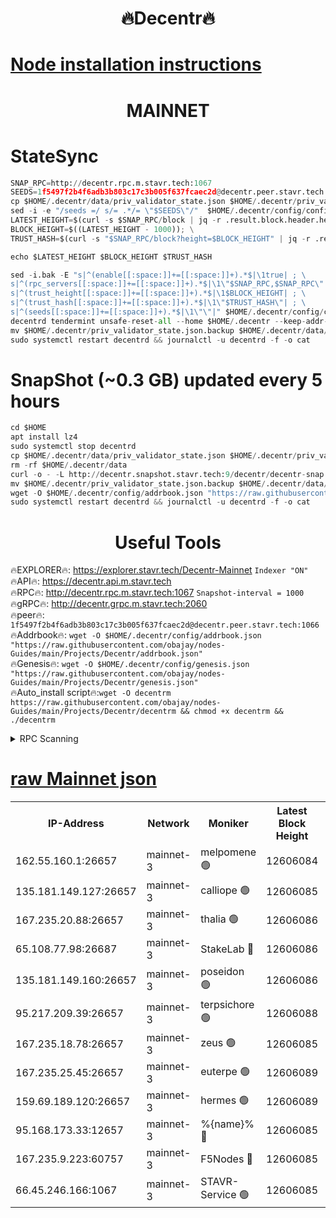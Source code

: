 <h1 align="center"> 🔥Decentr🔥</h1>

[Node installation instructions](https://github.com/obajay/nodes-Guides/tree/main/Projects/Decentr)
=
<h1 align="center"> MAINNET</h1>

# StateSync
```python
SNAP_RPC=http://decentr.rpc.m.stavr.tech:1067
SEEDS=1f5497f2b4f6adb3b803c17c3b005f637fcaec2d@decentr.peer.stavr.tech:1066
cp $HOME/.decentr/data/priv_validator_state.json $HOME/.decentr/priv_validator_state.json.backup
sed -i -e "/seeds =/ s/= .*/= \"$SEEDS\"/"  $HOME/.decentr/config/config.toml
LATEST_HEIGHT=$(curl -s $SNAP_RPC/block | jq -r .result.block.header.height); \
BLOCK_HEIGHT=$((LATEST_HEIGHT - 1000)); \
TRUST_HASH=$(curl -s "$SNAP_RPC/block?height=$BLOCK_HEIGHT" | jq -r .result.block_id.hash)

echo $LATEST_HEIGHT $BLOCK_HEIGHT $TRUST_HASH

sed -i.bak -E "s|^(enable[[:space:]]+=[[:space:]]+).*$|\1true| ; \
s|^(rpc_servers[[:space:]]+=[[:space:]]+).*$|\1\"$SNAP_RPC,$SNAP_RPC\"| ; \
s|^(trust_height[[:space:]]+=[[:space:]]+).*$|\1$BLOCK_HEIGHT| ; \
s|^(trust_hash[[:space:]]+=[[:space:]]+).*$|\1\"$TRUST_HASH\"| ; \
s|^(seeds[[:space:]]+=[[:space:]]+).*$|\1\"\"|" $HOME/.decentr/config/config.toml
decentrd tendermint unsafe-reset-all --home $HOME/.decentr --keep-addr-book
mv $HOME/.decentr/priv_validator_state.json.backup $HOME/.decentr/data/priv_validator_state.json
sudo systemctl restart decentrd && journalctl -u decentrd -f -o cat
```
# SnapShot (~0.3 GB) updated every 5 hours
```python
cd $HOME
apt install lz4
sudo systemctl stop decentrd
cp $HOME/.decentr/data/priv_validator_state.json $HOME/.decentr/priv_validator_state.json.backup
rm -rf $HOME/.decentr/data
curl -o - -L http://decentr.snapshot.stavr.tech:9/decentr/decentr-snap.tar.lz4 | lz4 -c -d - | tar -x -C $HOME/.decentr --strip-components 2
mv $HOME/.decentr/priv_validator_state.json.backup $HOME/.decentr/data/priv_validator_state.json
wget -O $HOME/.decentr/config/addrbook.json "https://raw.githubusercontent.com/obajay/nodes-Guides/main/Projects/Decentr/addrbook.json"
sudo systemctl restart decentrd && journalctl -u decentrd -f -o cat
```

 <h1 align="center"> Useful Tools</h1>

🔥EXPLORER🔥:     https://explorer.stavr.tech/Decentr-Mainnet        `Indexer "ON"` \
🔥API🔥:          https://decentr.api.m.stavr.tech \
🔥RPC🔥:          http://decentr.rpc.m.stavr.tech:1067              `Snapshot-interval = 1000` \
🔥gRPC🔥:         http://decentr.grpc.m.stavr.tech:2060 \
🔥peer🔥:         `1f5497f2b4f6adb3b803c17c3b005f637fcaec2d@decentr.peer.stavr.tech:1066` \
🔥Addrbook🔥:  `wget -O $HOME/.decentr/config/addrbook.json "https://raw.githubusercontent.com/obajay/nodes-Guides/main/Projects/Decentr/addrbook.json"` \
🔥Genesis🔥:  `wget -O $HOME/.decentr/config/genesis.json "https://raw.githubusercontent.com/obajay/nodes-Guides/main/Projects/Decentr/genesis.json"` \
🔥Auto_install script🔥:`wget -O decentrm https://raw.githubusercontent.com/obajay/nodes-Guides/main/Projects/Decentr/decentrm && chmod +x decentrm && ./decentrm`

<details>
<summary>RPC Scanning</summary>

<h2 align="center"> We scan nodes in real time every 4 hours. And we provide the final result of RPC endpoints.
We cannot influence the operation of these nodes in any way. </h2>


```python
If Voting Power is higher than 0 --> then the Node is a validator of the network and may be subject to attack and be a potential threat to the chain.
```
```python
We marked such validators with a red symbol
```

</details>

[raw Mainnet json](https://rpc-check.decentrm.stavr.tech/decentrm/rpc-decentrm-result.json)
=



<table><tr><th>IP-Address</th><th>Network</th><th>Moniker</th><th>Latest Block Height</th><th>Earliest Block Height</th><th>Catching Up</th><th>Tx Index</th><th>Voting Power</th><th>Scan Time</th></tr><tr><td>162.55.160.1:26657</td><td>mainnet-3</td><td>melpomene 🟢</td><td>12606084</td><td>1688950</td><td>False</td><td>on</td><td>0</td><td>2024-01-26T17:44:42.412192162UTC</td></tr><tr><td>135.181.149.127:26657</td><td>mainnet-3</td><td>calliope 🟢</td><td>12606085</td><td>1688950</td><td>False</td><td>on</td><td>0</td><td>2024-01-26T17:44:44.854939873UTC</td></tr><tr><td>167.235.20.88:26657</td><td>mainnet-3</td><td>thalia 🟢</td><td>12606086</td><td>1688950</td><td>False</td><td>on</td><td>0</td><td>2024-01-26T17:44:50.727123592UTC</td></tr><tr><td>65.108.77.98:26687</td><td>mainnet-3</td><td>StakeLab 🔴</td><td>12606086</td><td>1688950</td><td>False</td><td>on</td><td>5409345</td><td>2024-01-26T17:44:51.054525988UTC</td></tr><tr><td>135.181.149.160:26657</td><td>mainnet-3</td><td>poseidon 🟢</td><td>12606086</td><td>1688950</td><td>False</td><td>on</td><td>0</td><td>2024-01-26T17:44:55.768572424UTC</td></tr><tr><td>95.217.209.39:26657</td><td>mainnet-3</td><td>terpsichore 🟢</td><td>12606088</td><td>1688950</td><td>False</td><td>on</td><td>0</td><td>2024-01-26T17:45:02.291131001UTC</td></tr><tr><td>167.235.18.78:26657</td><td>mainnet-3</td><td>zeus 🟢</td><td>12606085</td><td>1688950</td><td>False</td><td>on</td><td>0</td><td>2024-01-26T17:45:06.630219890UTC</td></tr><tr><td>167.235.25.45:26657</td><td>mainnet-3</td><td>euterpe 🟢</td><td>12606089</td><td>1688950</td><td>False</td><td>on</td><td>0</td><td>2024-01-26T17:45:08.932985468UTC</td></tr><tr><td>159.69.189.120:26657</td><td>mainnet-3</td><td>hermes 🟢</td><td>12606089</td><td>1688950</td><td>False</td><td>on</td><td>0</td><td>2024-01-26T17:45:11.230116863UTC</td></tr><tr><td>95.168.173.33:12657</td><td>mainnet-3</td><td>%{name}% 🔴</td><td>12606085</td><td>8964001</td><td>False</td><td>on</td><td>4176589</td><td>2024-01-26T17:44:46.196575637UTC</td></tr><tr><td>167.235.9.223:60757</td><td>mainnet-3</td><td>F5Nodes 🔴</td><td>12606085</td><td>12380001</td><td>False</td><td>off</td><td>562</td><td>2024-01-26T17:44:46.425457864UTC</td></tr><tr><td>66.45.246.166:1067</td><td>mainnet-3</td><td>STAVR-Service 🟢</td><td>12606085</td><td>12605001</td><td>False</td><td>on</td><td>0</td><td>2024-01-26T17:44:45.547821215UTC</td></tr></table>